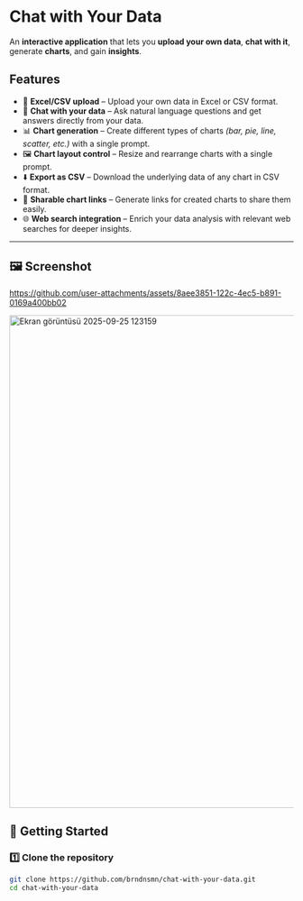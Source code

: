 # Chat with Your Data  

An **interactive application** that lets you **upload your own data**, **chat with it**, generate **charts**, and gain **insights**.  



## Features  
- 📂 **Excel/CSV upload** – Upload your own data in Excel or CSV format.  
- 💬 **Chat with your data** – Ask natural language questions and get answers directly from your data.  
- 📊 **Chart generation** – Create different types of charts *(bar, pie, line, scatter, etc.)* with a single prompt.  
- 🖼️ **Chart layout control** – Resize and rearrange charts with a single prompt.  
- ⬇️ **Export as CSV** – Download the underlying data of any chart in CSV format.  
- 🔗 **Sharable chart links** – Generate links for created charts to share them easily.  
- 🌐 **Web search integration** – Enrich your data analysis with relevant web searches for deeper insights.  

---

## 🖼️ Screenshot  
 


https://github.com/user-attachments/assets/8aee3851-122c-4ec5-b891-0169a400bb02


<img width="1898" height="874" alt="Ekran görüntüsü 2025-09-25 123159" src="https://github.com/user-attachments/assets/ab18f219-786b-45dc-8263-2336d2d087ff" />


## 🚀 Getting Started  

### 1️⃣ Clone the repository  
```bash
git clone https://github.com/brndnsmn/chat-with-your-data.git
cd chat-with-your-data

